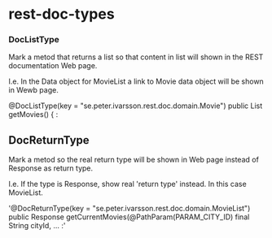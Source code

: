 # rest-doc-types


### DocListType

Mark a metod that returns a list so that content in list will shown in the REST documentation Web page.

I.e. In the Data object for MovieList a link to Movie data object will be shown in Wewb page.

 @DocListType(key = "se.peter.ivarsson.rest.doc.domain.Movie")
 public List<Movie> getMovies() {
 :


## DocReturnType

Mark a metod so the real return type will be shown in Web page instead of Response as return type.

I.e. If the type is Response, show real 'return type' instead. 
In this case MovieList.

'@DocReturnType(key = "se.peter.ivarsson.rest.doc.domain.MovieList")
public Response getCurrentMovies(@PathParam(PARAM_CITY_ID) final String cityId, ...
:'


